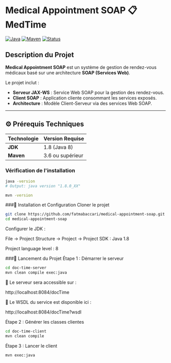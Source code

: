 # Medical Appointment SOAP 📋 MedTime

[![Java](https://img.shields.io/badge/Java-1.8-blue)](https://www.oracle.com/java/)
[![Maven](https://img.shields.io/badge/Maven-3.6+-brightgreen)](https://maven.apache.org/)
[![Status](https://img.shields.io/badge/Status-Production-green)]()

## Description du Projet
**Medical Appointment SOAP** est un système de gestion de rendez-vous médicaux basé sur une architecture **SOAP (Services Web)**.  

Le projet inclut :  

- **Serveur JAX-WS** : Service Web SOAP pour la gestion des rendez-vous.  
- **Client SOAP** : Application cliente consommant les services exposés.  
- **Architecture** : Modèle Client-Serveur via des services Web SOAP.  

---

## ⚙️ Prérequis Techniques

| Technologie | Version Requise |
|------------|----------------|
| **JDK** | 1.8 (Java 8) |
| **Maven** | 3.6 ou supérieur |


### Vérification de l'installation

```bash
java -version
# Output: java version "1.8.0_XX"

mvn -version
```


###🚀 Installation et Configuration
 Cloner le projet
```bash
git clone https://github.com/fatmabaccari/medical-appointment-soap.git
cd medical-appointment-soap
```
Configurer le JDK :

File → Project Structure → Project → Project SDK : Java 1.8

Project language level : 8

###🎯 Lancement du Projet
Étape 1 : Démarrer le serveur
```bash
cd doc-time-server
mvn clean compile exec:java
```


📌 Le serveur sera accessible sur : 

http://localhost:8084/docTime

📌 Le WSDL du service est disponible ici :

http://localhost:8084/docTime?wsdl

Étape 2 : Générer les classes clientes 
```bash
cd doc-time-client
mvn clean compile
```
Étape 3 : Lancer le client
```bash
mvn exec:java
```
